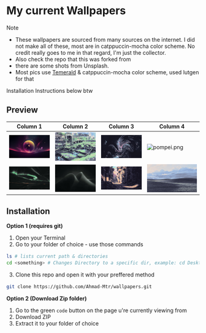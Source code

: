# My current Wallpapers

> [!NOTE]
>

- These wallpapers are sourced from many sources on the internet. I did not make all of these,  most are in  catppuccin-mocha color scheme. No credit really goes to me in that regard, I'm just the collector.
- Also check the repo that this was forked from
- there are some shots from Unsplash.
- Most pics use [Temerald](https://github.com/Ahmad-Mtr/omarchy-temerald-theme) & catppuccin-mocha color scheme, used lutgen for that

Installation Instructions below btw

## Preview
| Column 1 | Column 2 | Column 3 | Column 4 |
|---------|---------|---------|---------|
| ![Astrolabe](https://raw.githubusercontent.com/Ahmad-Mtr/wallpapers/main/wps/catppuccin/_Wallpaper(1).png)  | ![abandoned-trainstation.jpg](https://raw.githubusercontent.com/Ahmad-Mtr/wallpapers/main/wps/catppuccin/abandoned-trainstation.jpg) | ![abstract-swirls.jpg](https://raw.githubusercontent.com/Ahmad-Mtr/wallpapers/main/wps/catppuccin/abstract-swirls.jpg) | ![pompei.png](https://raw.githubusercontent.com/Ahmad-Mtr/wallpapers/main/wps/catppuccin/pompeii.png) |
| ![Aurora](https://raw.githubusercontent.com/Ahmad-Mtr/wallpapers/main/wps/temerald/aurora_borealis.png) | ![Abstract.png](https://raw.githubusercontent.com/Ahmad-Mtr/wallpapers/main/wps/temerald/oxana-golubets-lXHx-zumrJs-unsplash.jpg) | ![Street](https://raw.githubusercontent.com/Ahmad-Mtr/wallpapers/main/wps/catppuccin/wallpaper-theme-converter5.png) | ![Windows XP](https://raw.githubusercontent.com/Ahmad-Mtr/wallpapers/main/wps/catppuccin/windows-xp.jpg)  |

## Installation
**Option 1 (requires git)**
1. Open your Terminal
2. Go to your folder of choice - use those commands 

```sh
ls # lists current path & directories 
cd <something> # Changes Directory to a specific dir, example: cd Desktop
```
3. Clone this repo and open it with your preffered method
```sh
git clone https://github.com/Ahmad-Mtr/wallpapers.git
```

**Option 2 (Download Zip folder)**
1. Go to the green `code` button on the page u're currently viewing from
2. Download ZIP
3. Extract it to your folder of choice
